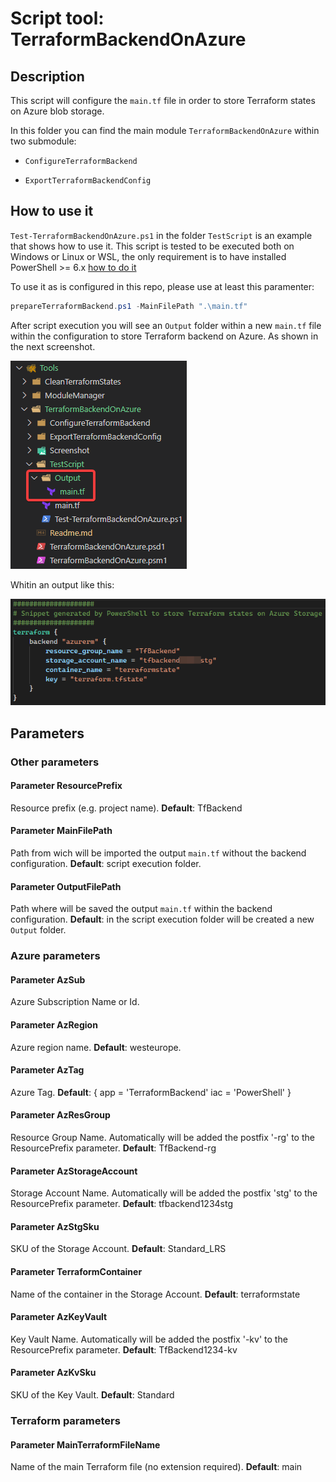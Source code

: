 # Script tool: TerraformBackendOnAzure

## Description

This script will configure the ```main.tf``` file in order to store Terraform states on Azure blob storage.

In this folder you can find the main module ```TerraformBackendOnAzure``` within two submodule:

* ```ConfigureTerraformBackend```

* ```ExportTerraformBackendConfig```

## How to use it

```Test-TerraformBackendOnAzure.ps1``` in the folder ```TestScript``` is an example that shows how to use it.
This script is tested to be executed both on Windows or Linux or WSL, the only requirement is to have installed PowerShell >= 6.x [how to do it](https://docs.microsoft.com/powershell/scripting/install/installing-powershell)

To use it as is configured in this repo, please use at least this paramenter:

```PowerShell
prepareTerraformBackend.ps1 -MainFilePath ".\main.tf"
```

After script execution you will see an ```Output``` folder within a new ```main.tf``` file within the configuration to store Terraform backend on Azure.
As shown in the next screenshot.

![Output folder - screenshot example](.\Screenshot\output-screenshot.png)

Whitin an output like this:

![Main terraform within backend configuration - screenshot example](.\Screenshot\terraform-screenshot.png)

## Parameters

### Other parameters

#### Parameter ResourcePrefix

Resource prefix (e.g. project name).
**Default**: TfBackend

#### Parameter MainFilePath

Path from wich will be imported the output ```main.tf``` without the backend configuration.
**Default**: script execution folder.

#### Parameter OutputFilePath

Path where will be saved the output ```main.tf``` within the backend configuration.
**Default**: in the script execution folder will be created a new ```Output``` folder.

### Azure parameters

#### Parameter AzSub

Azure Subscription Name or Id.

#### Parameter AzRegion

Azure region name.
**Default**: westeurope.

#### Parameter AzTag

Azure Tag.
**Default**: {
    app = 'TerraformBackend'
    iac = 'PowerShell'
    }

#### Parameter AzResGroup

Resource Group Name.
Automatically will be added the postfix '-rg' to the ResourcePrefix parameter.
**Default**: TfBackend-rg

#### Parameter AzStorageAccount

Storage Account Name.
Automatically will be added the postfix 'stg' to the ResourcePrefix parameter.
**Default**: tfbackend1234stg

#### Parameter AzStgSku

SKU of the Storage Account.
**Default**: Standard_LRS

#### Parameter TerraformContainer

Name of the container in the Storage Account.
**Default**: terraformstate

#### Parameter AzKeyVault

Key Vault Name.
Automatically will be added the postfix '-kv' to the ResourcePrefix parameter.
**Default**: TfBackend1234-kv

#### Parameter AzKvSku

SKU of the Key Vault.
**Default**: Standard

### Terraform parameters

#### Parameter MainTerraformFileName

Name of the main Terraform file (no extension required).
**Default**: main
